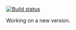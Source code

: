 [![Build status](http://img.shields.io/travis/porada/resizeend/master.svg)](https://travis-ci.org/porada/resizeend)

Working on a new version.
